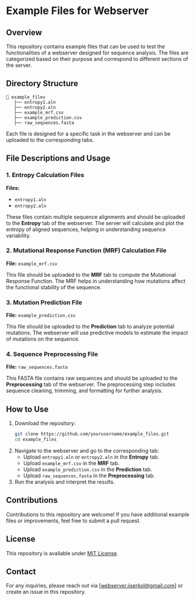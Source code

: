 # Example Files for Webserver

## Overview
This repository contains example files that can be used to test the functionalities of a webserver designed for sequence analysis. The files are categorized based on their purpose and correspond to different sections of the server.

## Directory Structure
```
📂 example_files
   ├── entropy1.aln
   ├── entropy2.aln
   ├── example_mrf.csv
   ├── example_prediction.csv
   ├── raw_sequences.fasta
```
Each file is designed for a specific task in the webserver and can be uploaded to the corresponding tabs.

## File Descriptions and Usage

### 1. **Entropy Calculation Files**
**Files:**
- `entropy1.aln`
- `entropy2.aln`

These files contain multiple sequence alignments and should be uploaded to the **Entropy** tab of the webserver. The server will calculate and plot the entropy of aligned sequences, helping in understanding sequence variability.

### 2. **Mutational Response Function (MRF) Calculation File**
**File:** `example_mrf.csv`

This file should be uploaded to the **MRF** tab to compute the Mutational Response Function. The MRF helps in understanding how mutations affect the functional stability of the sequence.

### 3. **Mutation Prediction File**
**File:** `example_prediction.csv`

This file should be uploaded to the **Prediction** tab to analyze potential mutations. The webserver will use predictive models to estimate the impact of mutations on the sequence.

### 4. **Sequence Preprocessing File**
**File:** `raw_sequences.fasta`

This FASTA file contains raw sequences and should be uploaded to the **Preprocessing** tab of the webserver. The preprocessing step includes sequence cleaning, trimming, and formatting for further analysis.

## How to Use
1. Download the repository:
   ```bash
   git clone https://github.com/yourusername/example_files.git
   cd example_files
   ```
2. Navigate to the webserver and go to the corresponding tab:
   - Upload `entropy1.aln` or `entropy2.aln` in the **Entropy** tab.
   - Upload `example_mrf.csv` in the **MRF** tab.
   - Upload `example_prediction.csv` in the **Prediction** tab.
   - Upload `raw_sequences.fasta` in the **Preprocessing** tab.
3. Run the analysis and interpret the results.

## Contributions
Contributions to this repository are welcome! If you have additional example files or improvements, feel free to submit a pull request.

## License
This repository is available under [MIT License](LICENSE).

## Contact
For any inquiries, please reach out via [webserver.iiserkol@gmail.com] or create an issue in this repository.
